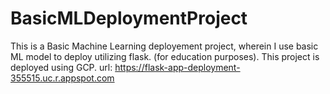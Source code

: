 # BasicMLDeploymentProject

This is a Basic Machine Learning deployement project, wherein I use basic ML model to deploy utilizing flask. (for education purposes).
This project is deployed using GCP.
url: https://flask-app-deployment-355515.uc.r.appspot.com
